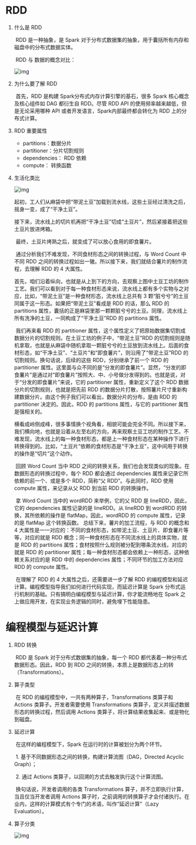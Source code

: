 # RDD

1. 什么是 RDD

    ​	RDD 是一种抽象，是 Spark 对于分布式数据集的抽象，用于囊括所有内存和磁盘中的分布式数据实体。

    ​	RDD 与 数据的概念对比：

    ![img](https://static001.geekbang.org/resource/image/71/76/7149ddfb053edfed4397ee27dc09b376.jpg?wh=1369x718)

    

2. 为什么要了解 RDD

    ​	首先，RDD 是构建 Spark分布式内存计算引擎的基石，很多 Spark 核心概念及核心组件如 DAG 都衍生自 RDD。尽管 RDD API 的使用频率越来越低，但是无论采用哪种 API 或者开发语言，Spark内部最终都会转化为 RDD 上的分布式计算。

3. RDD 重要属性

    - partitions：数据分片
    - partitioner：分片切割规则
    - dependencies： RDD 依赖
    - compute： 转换函数

4. 生活化类比

    ![img](https://static001.geekbang.org/resource/image/4f/da/4fc5769e03f68eae79ea92fbb4756bda.jpg?wh=1920x586)

    ​	起初，工人们从麻袋中把“带泥土豆”加载到流水线，这些土豆经过清洗之后，摇身一变，成了“干净土豆”。

    ​	接下来，流水线上的切片机再把“干净土豆”切成“土豆片”，然后紧接着把这些土豆片放进烤箱。

    ​	最终，土豆片烤熟之后，就变成了可以放心食用的即食薯片。

    ​	通过分析我们不难发现，不同食材形态之间的转换过程，与 Word Count 中不同 RDD 之间的转换过程如出一辙。所以接下来，我们就结合薯片的制作流程，去理解 RDD 的 4 大属性。

    ​	首先，咱们沿着纵向，也就是从上到下的方向，去观察上图中土豆工坊的制作工艺。我们可以看到对于每一种食材形态来说，流水线上都有多个实物与之对应，比如，“带泥土豆”是一种食材形态，流水线上总共有 3 颗“脏兮兮”的土豆同属于这一形态。如果把“带泥土豆”看成是 RDD 的话，那么 RDD 的 partitions 属性，囊括的正是麻袋里那一颗颗脏兮兮的土豆。同理，流水线上所有洗净的土豆，一同构成了“干净土豆”RDD 的 partitions 属性。

    ​	我们再来看 RDD 的 partitioner 属性，这个属性定义了把原始数据集切割成数据分片的切割规则。在土豆工坊的例子中，“带泥土豆”RDD 的切割规则是随机拿取，也就是从麻袋中随机拿取一颗脏兮兮的土豆放到流水线上。后面的食材形态，如“干净土豆”、“土豆片”和“即食薯片”，则沿用了“带泥土豆”RDD 的切割规则。换句话说，后续的这些 RDD，分别继承了前一个 RDD 的 partitioner 属性。这里面与众不同的是“分发的即食薯片”。显然，“分发的即食薯片”是通过对“即食薯片”按照大、中、小号做分发得到的。也就是说，对于“分发的即食薯片”来说，它的 partitioner 属性，重新定义了这个 RDD 数据分片的切割规则，也就是把先前 RDD 的数据分片打散，按照薯片尺寸重新构建数据分片。由这个例子我们可以看出，数据分片的分布，是由 RDD 的 partitioner 决定的。因此，RDD 的 partitions 属性，与它的 partitioner 属性是强相关的。

    ​	横看成岭侧成峰，很多事情换个视角看，相貌可能会完全不同。所以接下来，我们横向地，也就是沿着从左至右的方向，再来观察土豆工坊的制作工艺。不难发现，流水线上的每一种食材形态，都是上一种食材形态在某种操作下进行转换得到的。比如，“土豆片”依赖的食材形态是“干净土豆”，这中间用于转换的操作是“切片”这个动作。

    ​	回顾 Word Count 当中 RDD 之间的转换关系，我们也会发现类似的现象。在数据形态的转换过程中，每个 RDD 都会通过 dependencies 属性来记录它所依赖的前一个、或是多个 RDD，简称“父 RDD”。与此同时，RDD 使用 compute 属性，来记录从父 RDD 到当前 RDD 的转换操作。

    ​	拿 Word Count 当中的 wordRDD 来举例，它的父 RDD 是 lineRDD，因此，它的 dependencies 属性记录的是 lineRDD。从 lineRDD 到 wordRDD 的转换，其所依赖的操作是 flatMap，因此，wordRDD 的 compute 属性，记录的是 flatMap 这个转换函数。	总结下来，薯片的加工流程，与 RDD 的概念和 4 大属性是一一对应的：不同的食材形态，如带泥土豆、土豆片、即食薯片等等，对应的就是 RDD 概念；同一种食材形态在不同流水线上的具体实物，就是 RDD 的 partitions 属性；食材按照什么规则被分配到哪条流水线，对应的就是 RDD 的 partitioner 属性；每一种食材形态都会依赖上一种形态，这种依赖关系对应的是 RDD 中的 dependencies 属性；不同环节的加工方法对应 RDD 的 compute 属性。

    ​	在理解了 RDD 的 4 大属性之后，还需要进一步了解 RDD 的编程模型和延迟计算。编程模型指导我们如何进行代码实现，而延迟计算是 Spark 分布式运行机制的基础。只有搞明白编程模型与延迟计算，你才能流畅地在 Spark 之上做应用开发，在实现业务逻辑的同时，避免埋下性能隐患。

    

# 编程模型与延迟计算

1. RDD 转换

    ​	RDD 是 Spark 对于分布式数据集的抽象，每一个 RDD 都代表着一种分布式数据形态。因此，RDD 到 RDD 之间的转换，本质上是数据形态上的转（Transformations）。

2. 算子类型

    ​	在 RDD 的编程模型中，一共有两种算子，Transformations 类算子和 Actions 类算子。开发者需要使用 Transformations 类算子，定义并描述数据形态的转换过程，然后调用 Actions 类算子，将计算结果收集起来、或是物化到磁盘。

3. 延迟计算

    ​	在这样的编程模型下，Spark 在运行时的计算被划分为两个环节。

    ​		1. 基于不同数据形态之间的转换，构建计算流图（DAG，Directed Acyclic Graph）；

    ​		2. 通过 Actions 类算子，以回溯的方式去触发执行这个计算流图。

    ​	换句话说，开发者调用的各类 Transformations 算子，并不立即执行计算，当且仅当开发者调用 Actions 算子时，之前调用的转换算子才会付诸执行。在业内，这样的计算模式有个专门的术语，叫作“延迟计算”（Lazy Evaluation）。

4. 算子分类

    ![img](https://static001.geekbang.org/resource/image/4f/fa/4f277fdda5a4b34b3e2yyb6f570a08fa.jpg?wh=1773x1364)

    